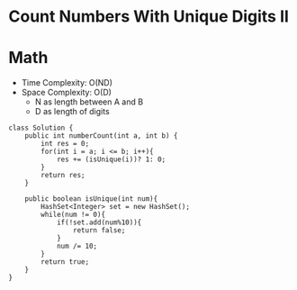 # Count Numbers With Unique Digits II
# Math
* Time Complexity: O(ND)
* Space Complexity: O(D)
	* N as length between A and B
    * D as length of digits
```
class Solution {
    public int numberCount(int a, int b) {
        int res = 0;
        for(int i = a; i <= b; i++){
            res += (isUnique(i))? 1: 0;
        }
        return res;
    }

    public boolean isUnique(int num){
        HashSet<Integer> set = new HashSet();
        while(num != 0){
            if(!set.add(num%10)){
                return false;
            }
            num /= 10;
        }
        return true;
    }
}
```